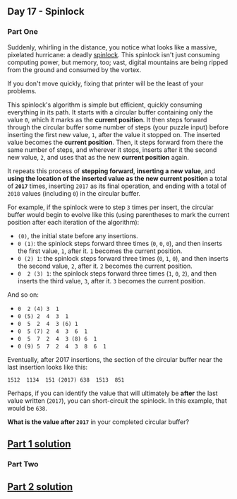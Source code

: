 ## Day 17 - Spinlock

### Part One

Suddenly, whirling in the distance, you notice what looks like a massive, pixelated hurricane:
a deadly [spinlock][3]. This spinlock isn't just consuming computing power, but memory, too;
vast, digital mountains are being ripped from the ground and consumed by the vortex.

If you don't move quickly, fixing that printer will be the least of your problems.

This spinlock's algorithm is simple but efficient, quickly consuming everything in its path.
It starts with a circular buffer containing only the value `0`, which it marks as
the **current position**. It then steps forward through the circular buffer some number of steps
(your puzzle input) before inserting the first new value, `1`, after the value it stopped on.
The inserted value becomes the **current position**. Then, it steps forward from there
the same number of steps, and wherever it stops, inserts after it the second new value, `2`,
and uses that as the new **current position** again.

It repeats this process of **stepping forward**, **inserting a new value**, and **using the location
of the inserted value as the new current position** a total of **`2017`** times, inserting `2017`
as its final operation, and ending with a total of `2018` values (including `0`) in
the circular buffer.

For example, if the spinlock were to step `3` times per insert, the circular buffer would begin
to evolve like this (using parentheses to mark the current position after each iteration of
the algorithm):

 * `(0)`, the initial state before any insertions.
 * `0 (1)`: the spinlock steps forward three times (`0`, `0`, `0`), and then inserts
    the first value, `1`, after it. `1` becomes the current position.
 * `0 (2) 1`: the spinlock steps forward three times (`0`, `1`, `0`), and then inserts
    the second value, `2`, after it. `2` becomes the current position.
 * `0  2 (3) 1`: the spinlock steps forward three times (`1`, `0`, `2`), and then inserts
    the third value, `3`, after it. `3` becomes the current position.

And so on:

 * `0  2 (4) 3  1`
 * `0 (5) 2  4  3  1`
 * `0  5  2  4  3 (6) 1`
 * `0  5 (7) 2  4  3  6  1`
 * `0  5  7  2  4  3 (8) 6  1`
 * `0 (9) 5  7  2  4  3  8  6  1`

Eventually, after 2017 insertions, the section of the circular buffer near the last insertion
looks like this:

```
1512  1134  151 (2017) 638  1513  851
```

Perhaps, if you can identify the value that will ultimately be **after** the last value written
(`2017`), you can short-circuit the spinlock. In this example, that would be `638`.

**What is the value after `2017`** in your completed circular buffer?

[Part 1 solution][1]
--------------------

### Part Two

[Part 2 solution][2]
--------------------


[1]: part_1.py
[2]: part_2.py
[3]: https://en.wikipedia.org/wiki/Spinlock
